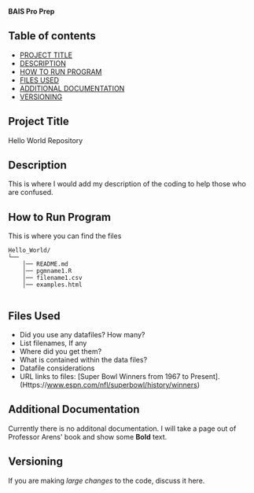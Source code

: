 **BAIS Pro Prep**

## Table of contents

- [PROJECT TITLE](#Project-Title)
- [DESCRIPTION](#Description)
- [HOW TO RUN PROGRAM](#How-to-run-program)
- [FILES USED](#files-used)
- [ADDITIONAL DOCUMENTATION](#additional-documentation)
- [VERSIONING](#versioning)

## Project Title

Hello World Repository

## Description

This is where I would add my description of the coding to help those who are confused.

## How to Run Program 

This is where you can find the files  
```text
Hello_World/
└── 
    │── README.md
    │── pgmname1.R
    │── filename1.csv
    │── examples.html
   
```

## Files Used 

- Did you use any datafiles? How many?  
- List filenames, If any
- Where did you get them? 
- What is contained within the data files?
- Datafile considerations 
- URL links to files:
[Super Bowl Winners from 1967 to Present].(Https://www.espn.com/nfl/superbowl/history/winners)
  
## Additional Documentation

Currently there is no additonal documentation. I will take a page out of Professor Arens' book and show some **Bold** text.

## Versioning

If you are making *large changes* to the code, discuss it here.
